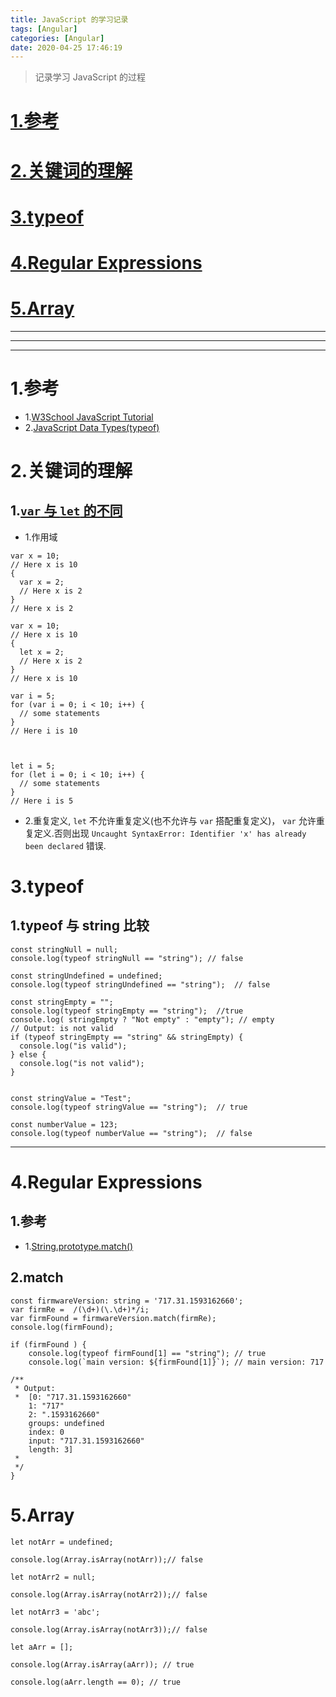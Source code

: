 ```yaml
---
title: JavaScript 的学习记录
tags: [Angular]
categories: [Angular]
date: 2020-04-25 17:46:19
---
```



> 记录学习 JavaScript 的过程

<!-- more -->

# [1.参考](#references)
# [2.关键词的理解](#key_word)
# [3.typeof](#typeof)
# [4.Regular Expressions](#re)
# [5.Array](#array)

***
***
***

# 1.参考<a name="references"/>
* 1.[W3School JavaScript Tutorial](https://www.w3schools.com/js/default.asp)
* 2.[JavaScript Data Types(typeof)](https://www.w3schools.com/js/js_datatypes.asp)

# 2.关键词的理解<a name="key_word"/>

## 1.[`var` 与 `let` 的不同](https://www.w3schools.com/js/js_let.asp)

* 1.作用域

```
var x = 10;
// Here x is 10
{
  var x = 2;
  // Here x is 2
}
// Here x is 2
```

```
var x = 10;
// Here x is 10
{
  let x = 2;
  // Here x is 2
}
// Here x is 10
```

```
var i = 5;
for (var i = 0; i < 10; i++) {
  // some statements
}
// Here i is 10



let i = 5;
for (let i = 0; i < 10; i++) {
  // some statements
}
// Here i is 5
```

* 2.重复定义, `let` 不允许重复定义(也不允许与 `var` 搭配重复定义)， `var` 允许重复定义.否则出现 `Uncaught SyntaxError: Identifier 'x' has already been declared` 错误.


# 3.typeof<a name="typeof"/>

## 1.typeof 与 string 比较

```
const stringNull = null;
console.log(typeof stringNull == "string"); // false

const stringUndefined = undefined;
console.log(typeof stringUndefined == "string");  // false

const stringEmpty = "";
console.log(typeof stringEmpty == "string");  //true
console.log( stringEmpty ? "Not empty" : "empty"); // empty
// Output: is not valid
if (typeof stringEmpty == "string" && stringEmpty) {
  console.log("is valid");
} else {
  console.log("is not valid");
}


const stringValue = "Test";
console.log(typeof stringValue == "string");  // true

const numberValue = 123;
console.log(typeof numberValue == "string");  // false

```

***

# 4.Regular Expressions<a name="re"/>

## 1.参考
* 1.[String.prototype.match()](https://developer.mozilla.org/zh-CN/docs/Web/JavaScript/Reference/Global_Objects/String/match)

## 2.match

```
const firmwareVersion: string = '717.31.1593162660';
var firmRe =  /(\d+)(\.\d+)*/i;
var firmFound = firmwareVersion.match(firmRe);
console.log(firmFound);

if (firmFound ) {
    console.log(typeof firmFound[1] == "string"); // true
    console.log(`main version: ${firmFound[1]}`); // main version: 717

/**
 * Output:
 *  [0: "717.31.1593162660"
    1: "717"
    2: ".1593162660"
    groups: undefined
    index: 0
    input: "717.31.1593162660"
    length: 3]
 * 
 */
}
```

# 5.Array <a name="array"/> 

```
let notArr = undefined;

console.log(Array.isArray(notArr));// false

let notArr2 = null;

console.log(Array.isArray(notArr2));// false

let notArr3 = 'abc';

console.log(Array.isArray(notArr3));// false

let aArr = [];

console.log(Array.isArray(aArr)); // true

console.log(aArr.length == 0); // true
```

